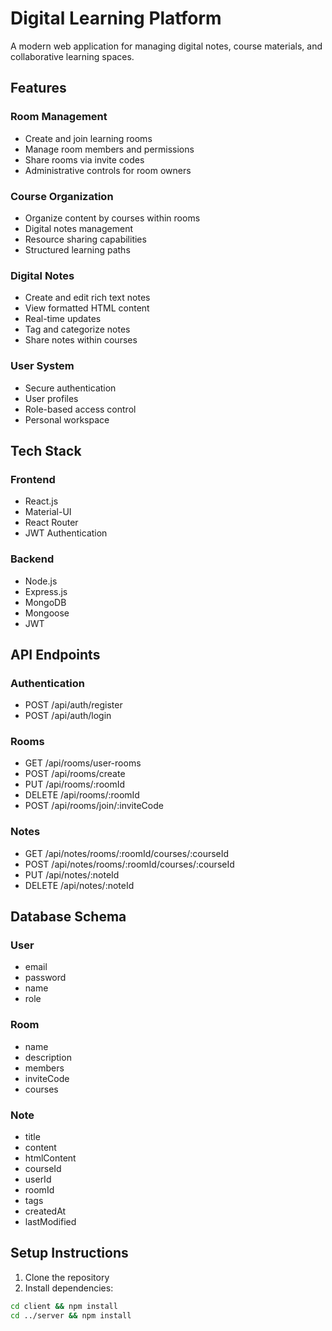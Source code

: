# Digital Learning Platform

A modern web application for managing digital notes, course materials, and collaborative learning spaces.

## Features

### Room Management
- Create and join learning rooms
- Manage room members and permissions
- Share rooms via invite codes
- Administrative controls for room owners

### Course Organization
- Organize content by courses within rooms
- Digital notes management
- Resource sharing capabilities
- Structured learning paths

### Digital Notes
- Create and edit rich text notes
- View formatted HTML content
- Real-time updates
- Tag and categorize notes
- Share notes within courses

### User System
- Secure authentication
- User profiles
- Role-based access control
- Personal workspace

## Tech Stack

### Frontend
- React.js
- Material-UI
- React Router
- JWT Authentication

### Backend
- Node.js
- Express.js
- MongoDB
- Mongoose
- JWT

## API Endpoints

### Authentication
- POST /api/auth/register
- POST /api/auth/login

### Rooms
- GET /api/rooms/user-rooms
- POST /api/rooms/create
- PUT /api/rooms/:roomId
- DELETE /api/rooms/:roomId
- POST /api/rooms/join/:inviteCode

### Notes
- GET /api/notes/rooms/:roomId/courses/:courseId
- POST /api/notes/rooms/:roomId/courses/:courseId
- PUT /api/notes/:noteId
- DELETE /api/notes/:noteId

## Database Schema

### User
- email
- password
- name
- role

### Room
- name
- description
- members
- inviteCode
- courses

### Note
- title
- content
- htmlContent
- courseId
- userId
- roomId
- tags
- createdAt
- lastModified

## Setup Instructions

1. Clone the repository
2. Install dependencies:
```bash
cd client && npm install
cd ../server && npm install
